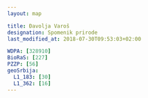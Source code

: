```yaml
---
layout: map

title: Đavolja Varoš
designation: Spomenik prirode
last_modified_at: 2018-07-30T09:53:03+02:00

WDPA: [328910]
BioRaS: [227]
PZZP: [56]
geoSrbija:
  L1_183: [30]
  L1_362: [16]
---
```

